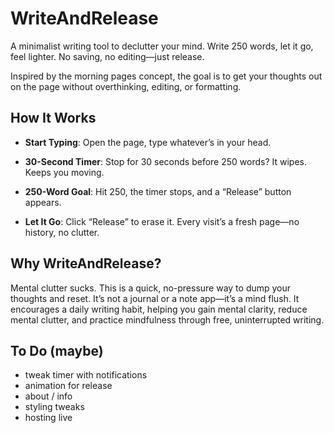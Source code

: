 # WriteAndRelease

A minimalist writing tool to declutter your mind. Write 250 words, let it go, feel lighter. No saving, no editing—just release.

Inspired by the morning pages concept, the goal is to get your thoughts out on the page without overthinking, editing, or formatting. 

## How It Works
- **Start Typing**: Open the page, type whatever’s in your head.

- **30-Second Timer**: Stop for 30 seconds before 250 words? It wipes. Keeps you moving.

- **250-Word Goal**: Hit 250, the timer stops, and a “Release” button appears.

- **Let It Go**: Click “Release” to erase it. Every visit’s a fresh page—no history, no clutter.

## Why WriteAndRelease?

Mental clutter sucks. This is a quick, no-pressure way to dump your thoughts and reset. It’s not a journal or a note app—it’s a mind flush.
It encourages a daily writing habit, helping you gain mental clarity, reduce mental clutter, and practice mindfulness through free, uninterrupted writing.

## To Do (maybe)

- tweak timer with notifications
- animation for release
- about / info
- styling tweaks
- hosting live